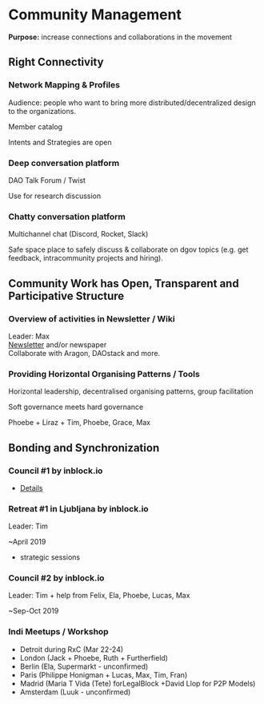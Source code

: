 # Community Management

**Purpose:** increase connections and collaborations in the movement

## Right Connectivity

### Network Mapping & Profiles

Audience: people who want to bring more distributed/decentralized design to the organizations.

Member catalog

Intents and Strategies are open

### Deep conversation platform

DAO Talk Forum / Twist

Use for research discussion

### Chatty conversation platform

Multichannel chat \(Discord, Rocket, Slack\)

Safe space place to safely discuss & collaborate on dgov topics \(e.g. get feedback, intracommunity projects and hiring\).

## Community Work has Open, Transparent and Participative Structure

### Overview of activities in Newsletter / Wiki 

Leader: Max  
[Newsletter](../../newsletter/) and/or newspaper  
Collaborate with Aragon, DAOstack and more.

### Providing Horizontal Organising Patterns / Tools

Horizontal leadership, decentralised organising patterns, group facilitation

Soft governance meets hard governance

Phoebe + Liraz + Tim, Phoebe, Grace, Max

## Bonding and Synchronization 

### Council \#1 by inblock.io

* [Details](../../dgov-community-council.md)

### Retreat \#1 in Ljubljana by inblock.io

Leader: Tim

~April 2019

+ strategic sessions

### Council \#2 by inblock.io

Leader: Tim  + help from Felix, Ela, Phoebe, Lucas, Max

~Sep-Oct 2019

### Indi Meetups / Workshop

* Detroit during RxC \(Mar 22-24\)
* London \(Jack + Phoebe, Ruth + Furtherfield\)
* Berlin \(Ela, Supermarkt - unconfirmed\)
* Paris \(Philippe Honigman + Lucas, Max, Tim, Fran\)
* Madrid \(Maria T Vida \(Tete\) forLegalBlock +David Llop for P2P Models\)
* Amsterdam \(Luuk - unconfirmed\)

